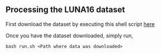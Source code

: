 ## Processing the LUNA16 dataset

First download the dataset by executing this shell script [here](../../download/luna16.sh)


Once you have the dataset downloaded, simply run,
````
bash run.sh <Path where data was downloaded>
````